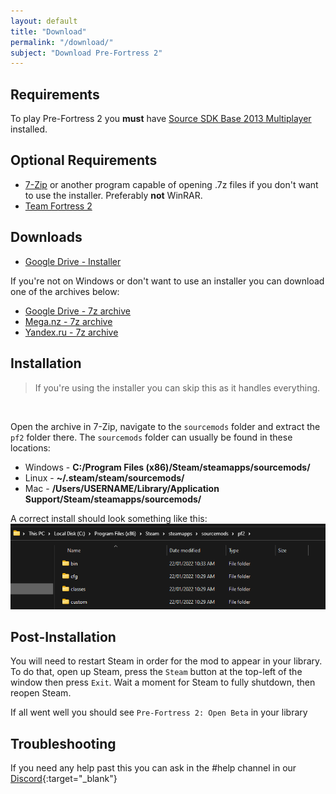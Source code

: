 ```yaml
---
layout: default
title: "Download"
permalink: "/download/"
subject: "Download Pre-Fortress 2"
---
```


## Requirements
To play Pre-Fortress 2 you **must** have [Source SDK Base 2013 Multiplayer](steam://install/243750) installed.

## Optional Requirements
<ul class="windows_only">
    <li ><a href="https://www.7-zip.org/download.html" target="_blank">7-Zip</a> or another program capable of opening .7z files if you don't want to use the installer. Preferably <b>not</b> WinRAR.</li>
    <li><a href="steam://install/440">Team Fortress 2</a></li>
</ul>
<ul class="everyone_else" style="display: none">
    <li ><a href="https://www.7-zip.org/download.html" target="_blank">7-Zip</a> or another program capable of opening .7z files.</li>
    <li><a href="steam://install/440">Team Fortress 2</a></li>
</ul>

<h2>Downloads</h2>
<div class="windows_only">
<ul>
    <li><a href="https://drive.google.com/file/d/1amkUEPJ6CZDyamvPivDl0RlmU_6cUm6N/view" target="_blank">Google Drive - Installer</a></li>
</ul>

<p>If you're not on Windows or don't want to use an installer you can download one of the archives below:</p>
</div>

<div id="everyone_else">
    <ul>
        <li><a href="https://drive.google.com/file/d/1FUUfHo5NbxvCNsKDUiZVxU4x8q8NkaKk/view" target="_blank">Google Drive - 7z archive</a></li>
        <li><a href="https://mega.nz/file/9CxTXKyT#rqFGOpbJykJqFsBsxUeWaimJF82ygj-BbulEn2Yf8vI" target="_blank">Mega.nz - 7z archive</a></li>
        <li><a href="https://disk.yandex.ru/d/yegcFzbO1h9Duw" target="_blank">Yandex.ru - 7z archive</a></li>
    </ul>
</div>

## Installation
<div class="windows_only">
    <blockquote>If you're using the installer you can skip this as it handles everything.</blockquote>
    <br>
</div>

Open the archive in 7-Zip, navigate to the `sourcemods` folder and extract the `pf2` folder there.
The `sourcemods` folder can usually be found in these locations:
- Windows - **C:/Program Files (x86)/Steam/steamapps/sourcemods/**
- Linux - **~/.steam/steam/sourcemods/**
- Mac - **/Users/USERNAME/Library/Application Support/Steam/steamapps/sourcemods/**

A correct install should look something like this:
![](/assets/images/explorer_biG8aCMZFd.png)

## Post-Installation
You will need to restart Steam in order for the mod to appear in your library. To do that, open up Steam, press the `Steam` button at the top-left of the window then press `Exit`. Wait a moment for Steam to fully shutdown, then reopen Steam. 

If all went well you should see `Pre-Fortress 2: Open Beta` in your library

## Troubleshooting
If you need any help past this you can ask in the #help channel in our [Discord]({{site.discord-invite}}){:target="_blank"}

<script>
if( !navigator.platform.includes("Win") )
{
    var items = document.getElementsByClassName("windows_only");
    for (var i = 0; i < items.length; i++) {
       items[i].style.display = "none";
    }
    items = document.getElementsByClassName("everyone_else");
    for (var i = 0; i < items.length; i++) {
       items[i].style.display = "block";
    }
}
</script>